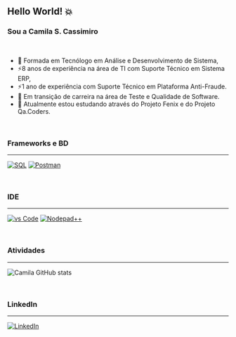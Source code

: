 ## Hello World! 💥 
### Sou a Camila S. Cassimiro

<br>

- 🔭 Formada em Tecnólogo em Análise e Desenvolvimento de Sistema, 
- ⚡8 anos de experiência na área de TI com Suporte Técnico em Sistema ERP, 
- ⚡1 ano de experiência com Suporte Técnico em Plataforma Anti-Fraude.
- 🌱 Em transição de carreira na área de Teste e Qualidade de Software.  
- 🤔 Atualmente estou estudando através do Projeto Fenix e do Projeto Qa.Coders.

<br>

### Frameworks e BD
---

[![SQL](https://img.shields.io/badge/Microsoft_SQL_Server-CC2927?style=for-the-badge&logo=microsoft-sql-server&logoColor=white)]()  [![Postman](https://img.shields.io/badge/Postman-FF6C37?style=for-the-badge&logo=Postman&logoColor=white)]()

<br>

### IDE
---

[![vs Code](https://img.shields.io/badge/Visual_Studio_Code-0078D4?style=for-the-badge&logo=visual%20studio%20code&logoColor=white)]()  [![Nodepad++](https://img.shields.io/badge/Notepad++-90E59A.svg?style=for-the-badge&logo=notepad%2B%2B&logoColor=black)]()   

<br>

### Atividades
---

![Camila GitHub stats](https://github-readme-stats.vercel.app/api?username=cscassimiro&show_icons=true&theme=radical)

<br>

### LinkedIn
---

[![LinkedIn](https://img.shields.io/badge/LinkedIn-0077B5?style=for-the-badge&logo=linkedin&logoColor=white)](https://www.linkedin.com/in/cscassimiro/) 

<br>

<!--
**cscassimiro/cscassimiro** is a ✨ _special_ ✨ repository because its `README.md` (this file) appears on your GitHub profile.

Here are some ideas to get you started:

- 🔭 I’m currently working on ...
- 🌱 I’m currently learning ...
- 👯 I’m looking to collaborate on ...
- 🤔 I’m looking for help with ...
- 💬 Ask me about ...
- 📫 How to reach me: ...
- 😄 Pronouns: ...
- ⚡ Fun fact: ...
-->
